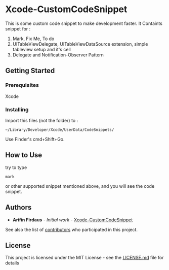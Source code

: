# Xcode-CustomCodeSnippet

This is some custom code snippet to make development faster. It Containts snippet for : 
1. Mark, Fix Me, To do
2. UITableViewDelegate, UITableViewDataSource extension, simple tableview setup and it's cell
3. Delegate and Notification-Observer Pattern

## Getting Started

### Prerequisites

Xcode

### Installing

Import this files (not the folder) to :
```
~/Library/Developer/Xcode/UserData/CodeSnippets/
```
Use Finder's cmd+Shift+Go.

## How to Use

try to type 
```
mark
```
or other supported snippet mentioned above, and you will see the code snippet.

## Authors

* **Arifin Firdaus** - *Initial work* - [Xcode-CustomCodeSnippet](https://github.com/arifinfrds/Xcode-CustomCodeSnippet)

See also the list of [contributors](https://github.com/arifinfrds/Xcode-CustomCodeSnippet/contributors) who participated in this project.

## License

This project is licensed under the MIT License - see the [LICENSE.md](LICENSE.md) file for details

